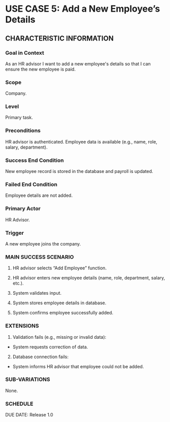 # USE CASE 5: Add a New Employee’s Details

## CHARACTERISTIC INFORMATION

### Goal in Context
As an HR advisor I want to add a new employee's details so that I can ensure the new employee is paid.

### Scope
Company.

### Level
Primary task.

### Preconditions
HR advisor is authenticated. Employee data is available (e.g., name, role, salary, department).

### Success End Condition
New employee record is stored in the database and payroll is updated.

### Failed End Condition
Employee details are not added.

### Primary Actor
HR Advisor.

### Trigger
A new employee joins the company.

### MAIN SUCCESS SCENARIO
1. HR advisor selects “Add Employee” function.

2. HR advisor enters new employee details (name, role, department, salary, etc.).

3. System validates input.

4. System stores employee details in database.

5. System confirms employee successfully added.

### EXTENSIONS

1. Validation fails (e.g., missing or invalid data):
- System requests correction of data.

2. Database connection fails:
- System informs HR advisor that employee could not be added.

### SUB-VARIATIONS

None.

### SCHEDULE

DUE DATE: Release 1.0